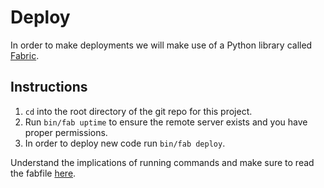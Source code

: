 # Deploy
In order to make deployments we will make use of a Python library called [Fabric](http://www.fabfile.org/).

## Instructions
1. `cd` into the root directory of the git repo for this project.
2. Run `bin/fab uptime` to ensure the remote server exists and you have proper permissions.
3. In order to deploy new code run `bin/fab deploy`.

Understand the implications of running commands and make sure to read the fabfile [here](https://github.com/rynmlng/PersonalSite/blob/master/config/fabric/fabfile.py).
